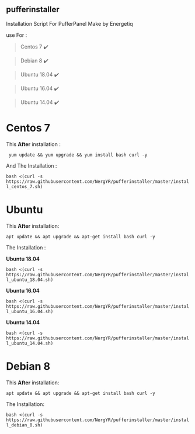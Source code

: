 ## pufferinstaller
Installation Script For PufferPanel Make by Energetiq


use For :
> Centos 7 ✔️

> Debian 8 ✔️

> Ubuntu 18.04 ✔️

> Ubuntu 16.04 ✔️

> Ubuntu 14.04 ✔️


# Centos 7

This **After** installation :

``` yum update && yum upgrade && yum install bash curl -y```

And The Installation :

``` bash <(curl -s https://raw.githubusercontent.com/NergYR/pufferinstaller/master/install_centos_7.sh) ```

# Ubuntu 

This **After** installation:

```apt update && apt upgrade && apt-get install bash curl -y```

The Installation :

**Ubuntu 18.04**

``` bash <(curl -s https://raw.githubusercontent.com/NergYR/pufferinstaller/master/install_ubuntu_18.04.sh) ```

**Ubuntu 16.04**

``` bash <(curl -s https://raw.githubusercontent.com/NergYR/pufferinstaller/master/install_ubuntu_16.04.sh) ```

**Ubuntu 14.04**

``` bash <(curl -s https://raw.githubusercontent.com/NergYR/pufferinstaller/master/install_ubuntu_14.04.sh) ```


# Debian 8

This **After** installation:

```apt update && apt upgrade && apt-get install bash curl -y```

The Installation:

``` bash <(curl -s https://raw.githubusercontent.com/NergYR/pufferinstaller/master/install_debian_8.sh) ```



